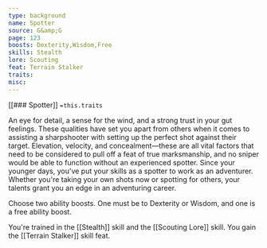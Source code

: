 ```yaml
---
type: background
name: Spotter 
source: G&amp;G
page: 123
boosts: Dexterity,Wisdom,Free
skills: Stealth
lore: Scouting
feat: Terrain Stalker
traits: 
misc: 
---
```


[[### Spotter]]
`=this.traits`


An eye for detail, a sense for the wind, and a strong trust in your gut feelings. These qualities have set you apart from others when it comes to assisting a sharpshooter with setting up the perfect shot against their target. Elevation, velocity, and concealment—these are all vital factors that need to be considered to pull off a feat of true marksmanship, and no sniper would be able to function without an experienced spotter. Since your younger days, you've put your skills as a spotter to work as an adventurer. Whether you're taking your own shots now or spotting for others, your talents grant you an edge in an adventuring career.

Choose two ability boosts. One must be to Dexterity or Wisdom, and one is a free ability boost.

You're trained in the [[Stealth]] skill and the [[Scouting Lore]] skill. You gain the [[Terrain Stalker]] skill feat.

